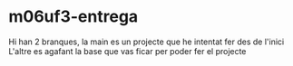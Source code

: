 # m06uf3-entrega
Hi han 2 branques, la main es un projecte que he intentat fer des de l'inici
L'altre es agafant la base que vas ficar per poder fer el projecte

